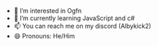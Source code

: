 - 👀 I’m interested in Ogfn
- 🌱 I’m currently learning JavaScript and c#
- 📫 You can reach me on my discord (Albykick2)
- 😄 Pronouns: He/Him
